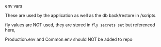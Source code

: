 env vars

These are used by the application as well as the db back/restore in /scripts.

fly values are NOT used, they are stored in `fly secrets set` but referenced here,

Production.env and Common.env should NOT be added to repo
